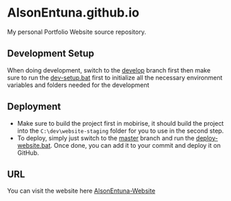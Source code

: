 # AlsonEntuna.github.io
My personal Portfolio Website source repository.

## Development Setup
When doing development, switch to the [develop](https://github.com/AlsonEntuna/AlsonEntuna.github.io/tree/develop) branch first then make sure to run the [dev-setup.bat](https://github.com/AlsonEntuna/AlsonEntuna.github.io/blob/develop/dev-setup.bat) first to initialize all the necessary environment variables and folders needed for the development

## Deployment
- Make sure to build the project first in mobirise, it should build the project into the `C:\dev\website-staging` folder for you to use in the second step.
- To deploy, simply just switch to the [master](https://github.com/AlsonEntuna/AlsonEntuna.github.io/tree/master) branch and run the [deploy-website.bat](https://github.com/AlsonEntuna/AlsonEntuna.github.io/blob/master/deploy-website.bat). Once done, you can add it to your commit and deploy it on GitHub.


## URL
You can visit the website here [AlsonEntuna-Website](https://alsonentuna.github.io/)
